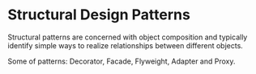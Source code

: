 # Structural Design Patterns
 Structural patterns are concerned with object composition and typically identify simple ways to realize relationships between different objects.

 Some of patterns:
 Decorator, Facade, Flyweight, Adapter and Proxy.